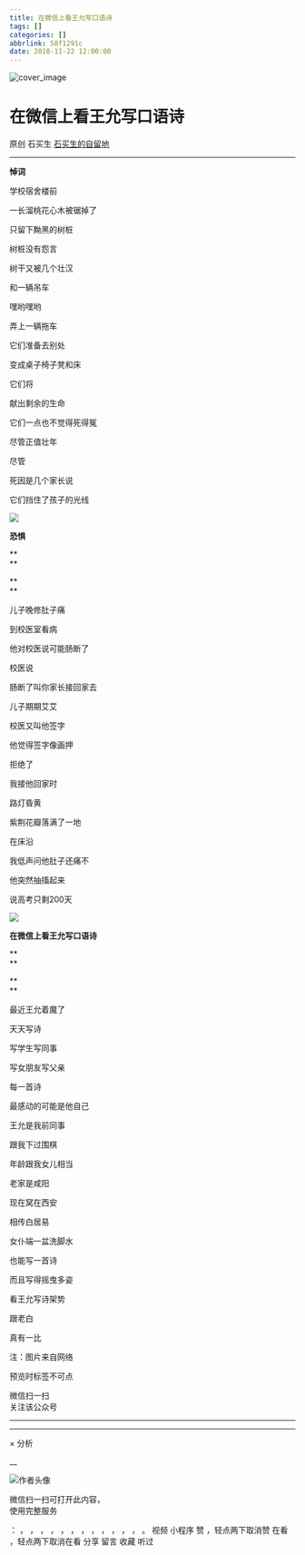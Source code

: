 ```yaml
---
title: 在微信上看王允写口语诗
tags: []
categories: []
abbrlink: 58f1291c
date: 2018-11-22 12:00:00
---
```


![cover_image](20181122在微信上看王允写口语诗/img1.jpg)

#  在微信上看王允写口语诗

原创  石买生  [ 石买生的自留地 ](javascript:void\(0\);)

__ _ _ _ _

**悼词**

  

  

学校宿舍楼前

一长溜桃花心木被锯掉了

只留下黝黑的树桩

  

树桩没有怨言

树干又被几个壮汉

和一辆吊车

嘿哟嘿哟

弄上一辆拖车

  

它们准备去别处

变成桌子椅子凳和床

它们将

献出剩余的生命

  

它们一点也不觉得死得冤

尽管正值壮年

尽管

死因是几个家长说

它们挡住了孩子的光线

![](20181122在微信上看王允写口语诗/img2.jpg)

  

**恐惧**

**  
**

**  
**

儿子晚修肚子痛

到校医室看病

他对校医说可能肠断了

校医说

肠断了叫你家长接回家去

儿子期期艾艾

校医又叫他签字

他觉得签字像画押

拒绝了

  

我接他回家时

路灯昏黄

紫荆花瓣落满了一地

  

在床沿

我低声问他肚子还痛不

他突然抽搐起来

说高考只剩200天

  

![](20181122在微信上看王允写口语诗/img3.jpg)

**在微信上看王允写口语诗**

**  
**

**  
**

最近王允着魔了

天天写诗

写学生写同事

写女朋友写父亲

每一首诗

最感动的可能是他自己

  

王允是我前同事

跟我下过围棋

年龄跟我女儿相当

老家是咸阳

现在窝在西安

  

相传白居易

女仆端一盆洗脚水

也能写一首诗

而且写得摇曳多姿

看王允写诗架势

跟老白

真有一比

  

  

注：图片来自网络

预览时标签不可点

微信扫一扫  
关注该公众号





****



****



×  分析

__

![作者头像](shared/img1.png)

微信扫一扫可打开此内容，  
使用完整服务

：  ，  ，  ，  ，  ，  ，  ，  ，  ，  ，  ，  ，  。  视频  小程序  赞  ，轻点两下取消赞  在看  ，轻点两下取消在看
分享  留言  收藏  听过

